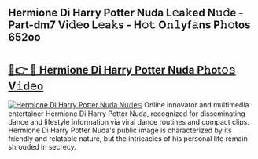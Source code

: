 ## Hermione Di Harry Potter Nuda L𝚎a𝚔ed N𝚞𝚍e - Part-dm7 Vi𝚍𝚎o L𝚎a𝚔s - H𝚘𝚝 O𝚗𝚕yf𝚊ns P𝚑𝚘tos 652oo

# <h2><a href="http://kf2xj8.oniu.top/?m=Hermione+Di+Harry+Potter+Nuda">🔗👉 🔴 Hermione Di Harry Potter Nuda P𝚑ot𝚘𝚜 V𝚒d𝚎o</a></h2>

[![Hermione Di Harry Potter Nuda Nu𝚍e𝚜](https://i.imgur.com/0qMVB7G.gif)](http://kf2xj8.oniu.top/?m=Hermione+Di+Harry+Potter+Nuda)
Online innovator and multimedia entertainer Hermione Di Harry Potter Nuda, recognized for disseminating dance and lifestyle information via viral dance routines and compact clips. Hermione Di Harry Potter Nuda's public image is characterized by its friendly and relatable nature, but the intricacies of his personal life remain shrouded in secrecy.  
